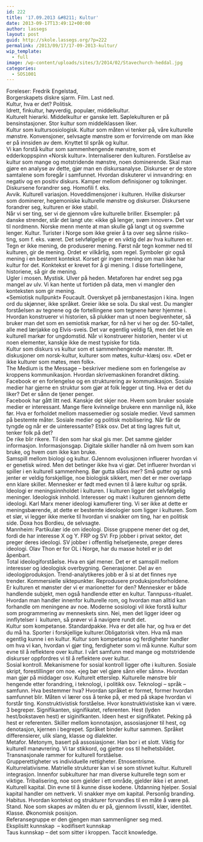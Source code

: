 ```yaml
---
id: 222
title: '17.09.2013 &#8211; Kultur'
date: 2013-09-17T13:49:12+00:00
author: lassegs
layout: post
guid: http://skole.lassegs.org/?p=222
permalink: /2013/09/17/17-09-2013-kultur/
wip_template:
  - full
image: /wp-content/uploads/sites/3/2014/02/Stavechurch-heddal.jpg
categories:
  - SOS1001
---
```

<div>
  Foreleser: Fredrik Engelstad,
</div>

<div>
</div>

<div>
  Borgerskapets diskre sjarm. Film. Last ned.
</div>

<div>
  Kultur, hva er det? Politisk.
</div>

<div>
  Idrett, finkultur, høyverdig, populær, middelkultur.
</div>

<div>
</div>

<div>
  Kulturelt hierarki. Middelkultur er ganske lett. Søplekulturen er på bensinstasjoner. Stor kultur som middelklassen liker.
</div>

<div>
  Kultur som kultursosiologisk. Kultur som måten vi tenker på, våre kulturelle mønstre. Konvensjoner, selvsagte mønstre som er forvirrende om man ikke er på innsiden av dem. Knyttet til språk og kultur.
</div>

<div>
</div>

<div>
  Vi kan forstå kultur som sammenhengende mønstre, som et edderkoppspinn &laquo;Norsk kultur&raquo;. Internaliserer den kulturen. Forståelse av kultur som mange og motstridende mønstre, noen dominerende. Skal man gjøre en analyse av dette, gjør man en diskursanalyse. Diskurser er de store samtalene som foregår i samfunnet. Hvordan diskuterer vi innvandring: en negativ og en positiv diskurs. Kamper mellom definisjoner og tolkninger. Diskursene forandrer seg. Homofili f. eks.
</div>

<div>
</div>

<div>
  Avvik. Kulturell variasjon. Hoveddimensjoner i kulturen. Hvilke diskurser som dominerer, hegemoniske kulturelle mønstre og diskurser. Diskursene forandrer seg, kulturen er ikke stabil.
</div>

<div>
</div>

<div>
  Når vi ser ting, ser vi de gjennom våre kulturelle briller. Eksempler: på danske strender, står det langt ute: &laquo;ikke gå lenger, svøm innover&raquo;. Det var til nordmenn. Norske menn mente at man skulle gå langt ut og svømme lenger. Kultur. Turister i Norge som ikke greier å ta over seg sånne risiko-ting, som f. eks. været. Det selvfølgelige er en viktig del av hva kulturen er.
</div>

<div>
</div>

<div>
  Tegn er ikke mening, de produserer mening. Først når tegn kommer ned til kulturen, gir de mening. Ordet er vilkårlig, som regel. Symboler gir også mening i en bestemt kontekst. Korset gir ingen mening om man ikke har kultur for det. Konktekst er krevet for å gi mening. I disse fortellingene, historiene, så gir de mening.
</div>

<div>
</div>

<div>
  Ugler i mosen. Mystisk. Ulver på heden. Metaforen har endret seg pga mangel av ulv. Vi kan hente ut fortiden på data, men vi mangler den konteksten som gir mening.
</div>

<div>
</div>

<div>
  &laquo;Semiotisk nullpunkt&raquo; Foucault. Overskyet på jernbanestasjon i kina. Ingen ord du skjønner, ikke språket. Greier ikke se sola. Du skal vest. Du mangler forståelsen av tegnene og de fortellingene som tegnene hører hjemme i. Hvordan konstruerer vi historien, så plukker man ut noen begivenheter, så bruker man det som en semiotisk markør, for nå her vi her og der. 50-tallet, alle med lærjakke og Elvis-sveis. Det var egentlig veldig få, men det ble en kulturell markør for ungdomstid. Når vi konstruerer historien, henter vi ut noen elementer, kanskje ikke de mest typiske for tida.
</div>

<div>
</div>

<div>
  Kultur som diskurs vs kultur som et sammenhengende mønster. Ift. diskusjoner om norsk-kultur, kulturer som møtes, kultur-klæsj osv. &laquo;Det er ikke kulturer som møtes, men folk&raquo;.
</div>

<div>
  The Medium is the Message &#8211; beskriver mediene som en forlengelse av kroppens kommunikasjon. Hvordan skrivemaskinen forandret dikting. Facebook er en forlengelse og en strukturering av kommunikasjon. Sosiale medier har gjerne en struktur som gjør at folk legger ut ting. Hva er det du liker? Det er sånn de tjener penger.
</div>

<div>
</div>

<div>
  Facebook har gått litt ned. Kanskje det skjer noe. Hvem som bruker sosiale medier er interessant. Mange flere kvinnelige brukere enn mannlige nå, ikke før. Hva er forholdet mellom massemedier og sosiale medier. Vevd sammen på bestemte måter. Sosiale medier og politisk mobilisering. Når får de tyngde og når er de uinteressante? Etikk osv. Det at ting lagres fult ut, tenker folk på det?
</div>

<div>
</div>

<div>
  De rike blir rikere. Til den som har skal gis mer. Det samme gjelder informasjon. Informasjonsgap. Digitale skiller handler nå om hvem som kan bruke, og hvem osm ikke kan bruke.
</div>

<div>
</div>

<div>
  Samspill mellom biologi og kultur. GJennom evolusjonen influerer hvordan vi er genetisk wired. Men det betinger ikke hva vi gjør. Det influerer hvordan vi spiller i en kulturell sammenheng. Bør gutta slåss mer? Små gutter og små jenter er veldig forskjellige, noe biologisk sikkert, men det er mer overlapp enn klare skiller. Mennesker er født med evnen til å lære kultur og språk.
</div>

<div>
</div>

<div>
  Ideologi er meningsinnholdet i kulturen. I kulturen ligger det selvfølgelig meninger. Ideologisk innhold. Interesser og makt i kulturen gjennom dette ideologi. Karl Marx mener ideologi kamuflerer ting. Vi ser ikke at dette er meningsbærende, at dette er bestemte ideologier som ligger i kulturen. Som et slør, vi legger ikke merke til hvordan vi snakker om ting, har en politisk side. Doxa hos Bordieu, de selvsagte.
</div>

<div>
</div>

<div>
  Mannheim: Partikulær ide om ideologi. Disse gruppene mener det og det, fordi de har interesse X og Y. FRP og SV: Frp jobber i privat sektor, det preger deres ideologi. SV jobber i offentlig helsetjeneste, preger deres ideologi. Olav Thon er for OL i Norge, har du masse hotell er jo det åpenbart.
</div>

<div>
</div>

<div>
  Total ideologiforståelse. Hva en sjøl mener. Det er et samspill mellom interesser og ideologisk overbygning. Generasjoner. Del av en ideologiproduksjon. Trend-analytikeres jobb er å si at det finnes nye trender. Kommersielle siktepunkter. Reprodusere produksjonsforholdene.
</div>

<div>
</div>

<div>
  Er kulturen et mønster der vi er marionetter for den? Mennesker er både handlende subjekt, men også handlende etter en kultur. Tannpuss-ritualet. Hvordan man handler innenfor kulturelle rom, og hvordan man alltid kan forhandle om meningene av noe. Moderne sosiologi vil ikke forstå kultur som programmering av menneskets sinn. Nei, men det ligger ideer og innflytelser i  kulturen, så prøver vi å navigere rundt det.
</div>

<div>
</div>

<div>
  Kultur som kompetanse. Standardpakke. Hva er det alle har, og hva er det du må ha. Sporter i forskjellige kulturer.Obligatorisk viten. Hva må man egentlig kunne i en kultur. Kultur som kompetanse og ferdigheter handler om hva vi kan, hvordan vi gjør ting, ferdigheter som vi må kunne. Kultur som evne til å reflektere over kultur. I vårt samfunn med mange og motstridende diskurser oppfordres vi til å reflektere over kultur.
</div>

<div>
</div>

<div>
  Sosial kontroll. Mekanismene for sosial kontroll ligger ofte i kulturen. Sosiale skript, forestillinger om noe. &laquo;jeg bør vel gjøre sånn eller sånn&raquo;. Hvordan man gjør på middager osv. Kulturelt etterslep. Kulturelle mønstre blir hengende etter forandring, i teknologi, i politikk osv. Teknologi &#8211; språk &#8211; samfunn. Hva bestemmer hva? Hvordan språket er formet, former hvordan samfunnet blir. Måten vi lærer oss å tenke på, er med på skape hvordan vi forstår ting. Konstruktivistisk forståelse. Hvor konstruktivistiske kan vi være.
</div>

<div>
</div>

<div>
  3 begreper. Signifikanten, signifikatet, referenten. Hest (lyden hest/bokstaven hest) er siginifkanten. Ideen hest er signifikatet. Peking på hest er referenten. Skiller mellom konnotasjon, assosiasjoner til hest, og denotasjon, kjernen i begrepet. Språket binder kultur sammen. Språket differensierer, ulik slang, klasse og dialekter.
</div>

<div>
  Metafor. Metonym, basert på assosiasjoner. Han bor i et slott. Viktig for kulturell manøvrering. Vi tar stikkord, og gjetter oss til helhetsbildet.
</div>

<div>
  Transnasjonale rammer for kulturell forståelse.
</div>

<div>
</div>

<div>
  Grupperettigheter vs individuelle rettigheter. Etnosentrisme. Kulturrelativisme. Matrielle strukturer kan vi se som stivnet kultur. Kulturell integrasjon. Innenfor subkulturer har man diverse kulturelle tegn som er viktige. Tribalisering, noe som gjelder i ett område, gjelder ikke i et annet.
</div>

<div>
</div>

<div>
  Kulturell kapital. Din evne til å kunne disse kodene. Utdanning hjelper. Sosial kapital handler om nettverk. Vi snakker mye om kapital. Personlig branding.
</div>

<div>
  Habitus. Hvordan kontekst og strukturer forvandles til en måte å være på.
</div>

<div>
  Stand. Noe som skapes av måten du er på, gjennom livsstil, klær, identitet.
</div>

<div>
  Klasse. Økonomisk posisjon.
</div>

<div>
  Referansegruppe er den gjengen man sammenligner seg med.
</div>

<div>
  Eksplisitt kunnskap  &#8211; kodifisert kunnskap
</div>

<div>
  Taus kunnskap &#8211; det som sitter i kroppen. Taccit knowledge.
</div>